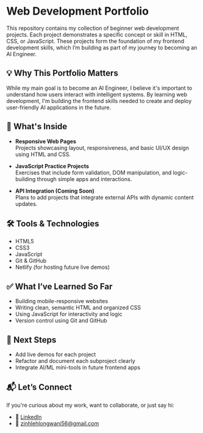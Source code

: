 # Web Development Portfolio

This repository contains my collection of beginner web development projects. Each project demonstrates a specific concept or skill in HTML, CSS, or JavaScript. These projects form the foundation of my frontend development skills, which I’m building as part of my journey to becoming an AI Engineer.

## 💡 Why This Portfolio Matters

While my main goal is to become an AI Engineer, I believe it's important to understand how users interact with intelligent systems. By learning web development, I'm building the frontend skills needed to create and deploy user-friendly AI applications in the future.

## 📁 What's Inside

- **Responsive Web Pages**  
  Projects showcasing layout, responsiveness, and basic UI/UX design using HTML and CSS.

- **JavaScript Practice Projects**  
  Exercises that include form validation, DOM manipulation, and logic-building through simple apps and interactions.

- **API Integration (Coming Soon)**  
  Plans to add projects that integrate external APIs with dynamic content updates.

## 🛠️ Tools & Technologies

- HTML5  
- CSS3  
- JavaScript  
- Git & GitHub  
- Netlify (for hosting future live demos)

## ✅ What I’ve Learned So Far

- Building mobile-responsive websites
- Writing clean, semantic HTML and organized CSS
- Using JavaScript for interactivity and logic
- Version control using Git and GitHub

## 🚀 Next Steps

- Add live demos for each project
- Refactor and document each subproject clearly
- Integrate AI/ML mini-tools in future frontend apps

## 📬 Let’s Connect

If you're curious about my work, want to collaborate, or just say hi:
- 🔗 [LinkedIn](https://www.linkedin.com/in/zinhle-hlongwani-872354209)
- 📧 zinhlehlongwani56@gmail.com
